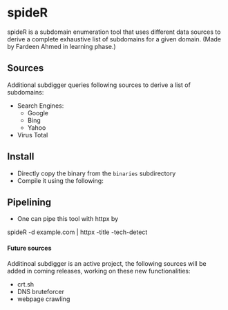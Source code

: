 # spideR
spideR is a subdomain enumeration tool that uses different data sources to derive a complete exhaustive list of subdomains for a given domain. (Made by Fardeen Ahmed in learning phase.)

## Sources
Additional subdigger queries following sources to derive a list of subdomains:

- Search Engines:
  - Google
  - Bing
  - Yahoo
- Virus Total

## Install

- Directly copy the binary from the `binaries` subdirectory
- Compile it using the following:

## Pipelining 

- One can pipe this tool with httpx by 

spideR -d example.com | httpx -title -tech-detect 


#### Future sources

Additinoal subdigger is an active project, the following sources will be added in coming releases, working on these new functionalities:
- crt.sh
- DNS bruteforcer
- webpage crawling

